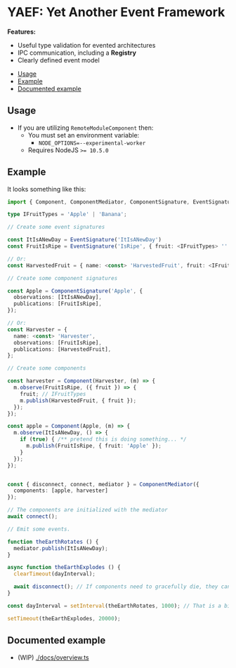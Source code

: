 # YAEF: Yet Another Event Framework

**Features:**
- Useful type validation for evented architectures
- IPC communication, including a **Registry**
- Clearly defined event model

+ [Usage](#usage)
+ [Example](#example)
+ [Documented example](#documented-example)

## Usage

- If you are utilizing `RemoteModuleComponent` then:
  - You must set an environment variable:
    - `NODE_OPTIONS=--experimental-worker`
  - Requires NodeJS `>= 10.5.0`

## Example

It looks something like this:

```ts
import { Component, ComponentMediator, ComponentSignature, EventSignature } from '@yaef/core';

type IFruitTypes = 'Apple' | 'Banana';

// Create some event signatures

const ItIsANewDay = EventSignature('ItIsANewDay')
const FruitIsRipe = EventSignature('IsRipe', { fruit: <IFruitTypes> '' });

// Or:
const HarvestedFruit = { name: <const> 'HarvestedFruit', fruit: <IFruitTypes> '' };

// Create some component signatures

const Apple = ComponentSignature('Apple', {
  observations: [ItIsANewDay],
  publications: [FruitIsRipe],
});

// Or:
const Harvester = {
  name: <const> 'Harvester',
  observations: [FruitIsRipe],
  publications: [HarvestedFruit],
};

// Create some components

const harvester = Component(Harvester, (m) => {
  m.observe(FruitIsRipe, ({ fruit }) => {
    fruit; // IFruitTypes
    m.publish(HarvestedFruit, { fruit });
  });
});

const apple = Component(Apple, (m) => {
  m.observe(ItIsANewDay, () => {
    if (true) { /** pretend this is doing something... */
      m.publish(FruitIsRipe, { fruit: 'Apple' });
    }
  });
});


const { disconnect, connect, mediator } = ComponentMediator({
  components: [apple, harvester]
});

// The components are initialized with the mediator
await connect();

// Emit some events.

function theEarthRotates () {
  mediator.publish(ItIsANewDay);
}

async function theEarthExplodes () {
  clearTimeout(dayInterval);

  await disconnect(); // If components need to gracefully die, they can here
}

const dayInterval = setInterval(theEarthRotates, 1000); // That is a bit fast

setTimeout(theEarthExplodes, 20000);
```

## Documented example

- (WIP) [./docs/overview.ts](./docs/overview.ts)
